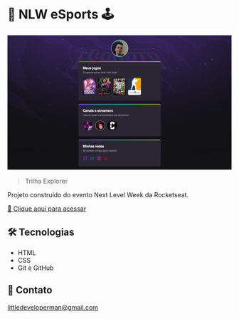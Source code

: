 # 🚀 NLW eSports 🕹 

![preview](./.github/preview.png)

> Trilha Explorer

Projeto construído do evento Next Level Week da Rocketseat.

[🔗 Clique aqui para acessar](https://littleprogrammerman.github.io/NLW-eSports-explorer/)

## 🛠 Tecnologias

- HTML
- CSS
- Git e GitHub

## 💜 Contato

littledeveloperman@gmail.com